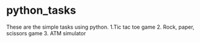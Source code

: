 # python_tasks
These are the simple tasks using python.
1.Tic tac toe game
2. Rock, paper, scissors game
3. ATM simulator
